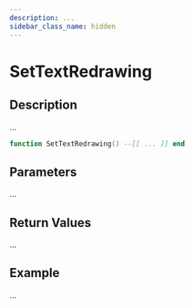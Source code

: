 ```yaml
---
description: ...
sidebar_class_name: hidden
---
```


# SetTextRedrawing

## Description

...

```lua
function SetTextRedrawing() --[[ ... ]] end
```

## Parameters

...

## Return Values

...

## Example

...

